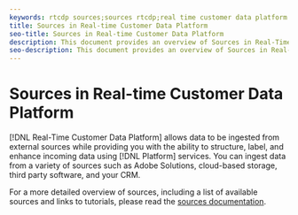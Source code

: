 ```yaml
---
keywords: rtcdp sources;sources rtcdp;real time customer data platform sources
title: Sources in Real-time Customer Data Platform
seo-title: Sources in Real-time Customer Data Platform
description: This document provides an overview of Sources in Real-Time Customer Data Platform
seo-description: This document provides an overview of Sources in Real-Time Customer Data Platform
---
```


# Sources in Real-time Customer Data Platform

[!DNL Real-Time Customer Data Platform] allows data to be ingested from external sources while providing you with the ability to structure, label, and enhance incoming data using [!DNL Platform] services. You can ingest data from a variety of sources such as Adobe Solutions, cloud-based storage, third party software, and your CRM.

For a more detailed overview of sources, including a list of available sources and links to tutorials, please read the [sources documentation](../../sources/home.md).